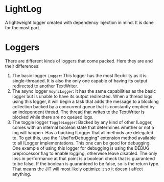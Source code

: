 # LightLog
A lightweight logger created with dependency injection in mind.
It is done for the most part.

# Loggers
There are different kinds of loggers that come packed. Here they are and their differences:

1. The basic logger `Logger`: This logger has the most flexibility as it is single-threaded. It is also the only one capable of having its output redirected to another TextWriter.
2. The async logger `AsyncLogger`: It has the same capabilities as the basic logger but is unable to have its output redirected. When a thread logs using this logger, it will begin a task that adds the message to a blocking collection backed by a concurrent queue that is constantly emptied by an independent thread. The thread that writes to the TextWriter is blocked while there are no queued logs.
3. The toggle logger `ToggleLogger`: Backed by any kind of other ILogger, comes with an internal boolean state that determines whether or not a log will happen. Has a backing ILogger that all methods are delegated to. To get this, use the "UseForDebugging" extension method available to all ILogger implementations. This one can be good for debugging. One example of using this logger for debugging is using the DEBUG preprocessor flag to enable logging, otherwise leave disabled. The only loss in performance at that point is a boolean check that is guaranteed to be false. If the boolean is guaranteed to be false, so is the return type. That means the JIT will most likely optimize it so it doesn't affect anything.